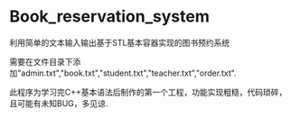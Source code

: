 # Book_reservation_system
利用简单的文本输入输出基于STL基本容器实现的图书预约系统

需要在文件目录下添加"admin.txt","book.txt","student.txt","teacher.txt","order.txt".

此程序为学习完C++基本语法后制作的第一个工程，功能实现粗糙，代码琐碎，且可能有未知BUG，多见谅.
